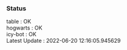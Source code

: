 ### Status


table : OK  
hogwarts : OK  
icy-bot : OK  
Latest Update : 2022-06-20 12:16:05.945629
